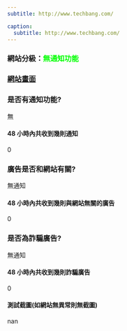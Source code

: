 ```yaml
---
subtitle: http://www.techbang.com/

caption:
  subtitle: http://www.techbang.com/
---
```


<h3>網站分級：<font color="#00FF00">無通知功能</font></h3>

### [網站畫面](http://www.techbang.com/)
### 是否有通知功能?
無

#### 48 小時內共收到幾則通知
0

### 廣告是否和網站有關?
無通知

#### 48 小時內共收到幾則與網站無關的廣告
0

### 是否為詐騙廣告?
無通知

#### 48 小時內共收到幾則詐騙廣告
0

#### 測試截圖(如網站無異常則無截圖)
nan

